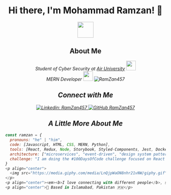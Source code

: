 <h1 align="center">Hi there, I'm Mohammad Ramzan! 👋</h1>
<p align="center">
  <img src="https://media.giphy.com/media/mGcNjsfWAjY5AEZNw6/giphy.gif" width="50">
</p>

<h2 align="center">About Me</h2>
<p align="center"><em>Student of Cyber Security at <a href="https://www.au.edu.pk/">Air University</a> <img src="https://media.giphy.com/media/fYSnHlufseco8Fh93Z/giphy.gif" width="30"><br>
   MERN Developer <img src="https://media.giphy.com/media/WUlplcMpOCEmTGBtBW/giphy.gif" width="30></em></p>

<p align="center">
  <img src="https://komarev.com/ghpvc/?username=RamZan457&label=Profile%20views&color=0e75b6&style=flat" alt="RamZan457">
</p>

<h2 align="center">Connect with Me</h2>
<p align="center">
  <a href="https://www.linkedin.com/in/ramzan457/">
    <img src="https://img.shields.io/badge/-ramzan457-blue?style=flat-square&logo=Linkedin&logoColor=white" alt="Linkedin: RamZan457">
  </a>
  <a href="https://github.com/RamZan457">
    <img src="https://img.shields.io/github/followers/RamZan457?label=follow&style=social" alt="GitHub RamZan457">
  </a>
</p>

<h2 align="center">A Little More About Me</h2>

```javascript
const ramzan = {
  pronouns: "he" | "him",
  code: [Javascript, HTML, CSS, MERN, Python],
  tools: [React, Redux, Node, Storybook, Styled-Components, Jest, Docker],
  architecture: ["microservices", "event-driven", "design system pattern"],
  challenge: "I am doing the #100DaysOfCode challenge focused on React and TypeScript"
}
<p align="center">
  <img src="https://media.giphy.com/media/LnQjpWaON8nhr21vNW/giphy.gif" width="60">
</p>
<p align="center"><em><b>I love connecting with different people</b>, so if you want to say <b>hi</b>, I'll be happy to meet you!</em></p>
<p align="center">📍 Based in Islamabad, Pakistan 🇵🇰</p>
```
